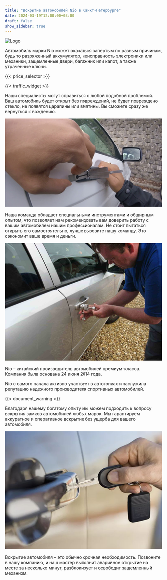 ```yaml
---
title: "Вскрытие автомобилей Nio в Санкт-Петербурге"
date: 2024-03-19T12:00:00+03:00
draft: false
show_sidebar: true
---
```


![Logo](logo.jpg)

Автомобиль марки Nio может оказаться запертым по разным причинам, будь то разряженный аккумулятор, неисправность электроники или механики, защемленные двери, багажник или капот, а также утраченные ключи.

{{< price_selector >}}

{{< traffic_widget >}}

Наши специалисты могут справиться с любой подобной проблемой. Ваш автомобиль будет открыт без повреждений, не будет повреждено стекло, не появятся царапины или вмятины. Вы сможете сразу же вернуться к вождению.

![Вскрытие автомобиля без повреждений](../car.jpg)

Наша команда обладает специальными инструментами и обширным опытом, что позволяет нам рекомендовать вам доверить работу с вашим автомобилем нашим профессионалам. Не стоит пытаться открыть его самостоятельно, лучше вызовите нашу команду. Это сэкономит ваше время и деньги.

![Процесс вскрытия автомобиля](../car_open.jpg)

Nio – китайский производитель автомобилей премиум-класса. Компания была основана 24 июня 2014 года.

Nio с самого начала активно участвует в автогонках и заслужила репутацию надежного производителя спортивных автомобилей.

{{< document_warning >}}

Благодаря нашему богатому опыту мы можем подходить к вопросу вскрытия замков автомобилей любых марок. Мы гарантируем аккуратное и оперативное вскрытие без ущерба для вашего автомобиля.

![Ключ от автомобиля](../car_key.jpg)

Вскрытие автомобиля – это обычно срочная необходимость. Позвоните в нашу компанию, и наш мастер выполнит аварийное открытие на месте за несколько минут, разблокирует и освободит защемленный механизм.